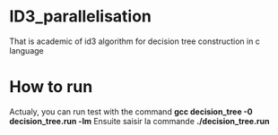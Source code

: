 # ID3_parallelisation
That is academic of id3 algorithm for decision tree construction in c language


# How to run

Actualy, you can run test with the command 
**gcc decision_tree -0 decision_tree.run -lm**
Ensuite saisir la commande **./decision_tree.run**
